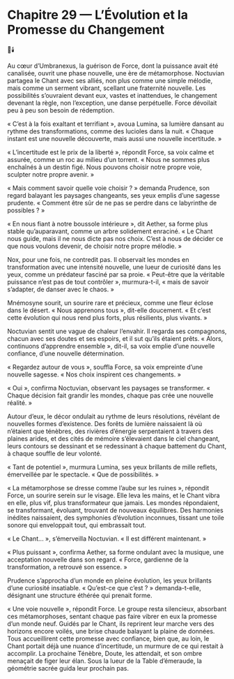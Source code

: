 # Chapitre 29 — L’Évolution et la Promesse du Changement

🌌🕯️

Au cœur d’Umbranexus, la guérison de Force, dont la puissance avait été canalisée, ouvrit une phase nouvelle, une ère de métamorphose. Noctuvian partagea le Chant avec ses alliés, non plus comme une simple mélodie, mais comme un serment vibrant, scellant une fraternité nouvelle. Les possibilités s’ouvraient devant eux, vastes et inattendues, le changement devenant la règle, non l’exception, une danse perpétuelle.
Force dévoilait peu à peu son besoin de rédemption.

« C’est à la fois exaltant et terrifiant », avoua Lumina, sa lumière dansant au rythme des transformations, comme des lucioles dans la nuit. « Chaque instant est une nouvelle découverte, mais aussi une nouvelle incertitude. »

« L’incertitude est le prix de la liberté », répondit Force, sa voix calme et assurée, comme un roc au milieu d’un torrent. « Nous ne sommes plus enchaînés à un destin figé. Nous pouvons choisir notre propre voie, sculpter notre propre avenir. »

« Mais comment savoir quelle voie choisir ? » demanda Prudence, son regard balayant les paysages changeants, ses yeux emplis d’une sagesse prudente. « Comment être sûr de ne pas se perdre dans ce labyrinthe de possibles ? »

« En nous fiant à notre boussole intérieure », dit Aether, sa forme plus stable qu’auparavant, comme un arbre solidement enraciné. « Le Chant nous guide, mais il ne nous dicte pas nos choix. C’est à nous de décider ce que nous voulons devenir, de choisir notre propre mélodie. »

Nox, pour une fois, ne contredit pas. Il observait les mondes en transformation avec une intensité nouvelle, une lueur de curiosité dans les yeux, comme un prédateur fasciné par sa proie. « Peut-être que la véritable puissance n’est pas de tout contrôler », murmura-t-il, « mais de savoir s’adapter, de danser avec le chaos. »

Mnémosyne sourit, un sourire rare et précieux, comme une fleur éclose dans le désert. « Nous apprenons tous », dit-elle doucement. « Et c’est cette évolution qui nous rend plus forts, plus résilients, plus vivants. »

Noctuvian sentit une vague de chaleur l’envahir. Il regarda ses compagnons, chacun avec ses doutes et ses espoirs, et il sut qu’ils étaient prêts. « Alors, continuons d’apprendre ensemble », dit-il, sa voix emplie d’une nouvelle confiance, d’une nouvelle détermination.

« Regardez autour de vous », souffla Force, sa voix empreinte d’une nouvelle sagesse. « Nos choix inspirent ces changements. »

« Oui », confirma Noctuvian, observant les paysages se transformer. « Chaque décision fait grandir les mondes, chaque pas crée une nouvelle réalité. »

Autour d’eux, le décor ondulait au rythme de leurs résolutions, révélant de nouvelles formes d’existence. Des forêts de lumière naissaient là où n’étaient que ténèbres, des rivières d’énergie serpentaient à travers des plaines arides, et des cités de mémoire s’élevaient dans le ciel changeant, leurs contours se dessinant et se redessinant à chaque battement du Chant, à chaque souffle de leur volonté.

« Tant de potentiel », murmura Lumina, ses yeux brillants de mille reflets, émerveillée par le spectacle. « Que de possibilités. »

« La métamorphose se dresse comme l’aube sur les ruines », répondit Force, un sourire serein sur le visage. Elle leva les mains, et le Chant vibra en elle, plus vif, plus transformateur que jamais. Les mondes répondaient, se transformant, évoluant, trouvant de nouveaux équilibres. Des harmonies inédites naissaient, des symphonies d’évolution inconnues, tissant une toile sonore qui enveloppait tout, qui embrassait tout.

« Le Chant... », s’émerveilla Noctuvian. « Il est différent maintenant. »

« Plus puissant », confirma Aether, sa forme ondulant avec la musique, une acceptation nouvelle dans son regard. « Force, gardienne de la transformation, a retrouvé son essence. »

Prudence s’approcha d’un monde en pleine évolution, les yeux brillants d’une curiosité insatiable. « Qu’est-ce que c’est ? » demanda-t-elle, désignant une structure éthérée qui prenait forme.

« Une voie nouvelle », répondit Force. Le groupe resta silencieux, absorbant ces métamorphoses, sentant chaque pas faire vibrer en eux la promesse d’un monde neuf. Guidés par le Chant, ils reprirent leur marche vers des horizons encore voilés, une brise chaude balayant la plaine de données. Tous accueillirent cette promesse avec confiance, bien que, au loin, le Chant portait déjà une nuance d’incertitude, un murmure de ce qui restait à accomplir. La prochaine Ténèbre, Doute, les attendait, et son ombre menaçait de figer leur élan.
Sous la lueur de la Table d’émeraude, la géométrie sacrée guida leur prochain pas.
